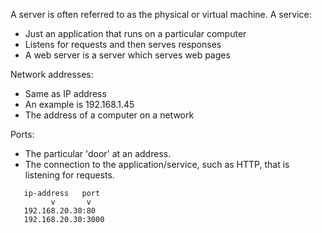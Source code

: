 A server is often referred to as the physical or virtual machine. A service:

 - Just an application that runs on a particular computer
 - Listens for requests and then serves responses
 - A web server is a server which serves web pages

Network addresses:

 - Same as IP address
 - An example is 192.168.1.45
 - The address of a computer on a network

Ports: 

 - The particular 'door' at an address.
 - The connection to the application/service, such as HTTP, that is listening for requests.

```
   ip-address   port
         v       v
   192.168.20.30:80
   192.168.20.30:3000
```

